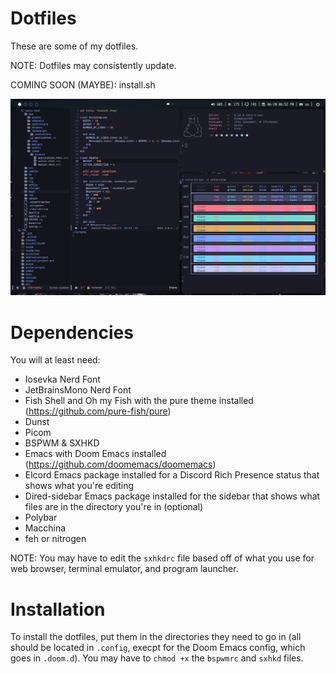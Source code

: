# Dotfiles
These are some of my dotfiles.

NOTE: Dotfiles may consistently update.

COMING SOON (MAYBE): install.sh

![Preview](preview.png)

# Dependencies
You will at least need:

* Iosevka Nerd Font
* JetBrainsMono Nerd Font
* Fish Shell and Oh my Fish with the pure theme installed (https://github.com/pure-fish/pure)
* Dunst
* Picom
* BSPWM & SXHKD
* Emacs with Doom Emacs installed (https://github.com/doomemacs/doomemacs)
* Elcord Emacs package installed for a Discord Rich Presence status that shows what you're editing
* Dired-sidebar Emacs package installed for the sidebar that shows what files are in the directory you're in (optional) 
* Polybar
* Macchina
* feh or nitrogen

NOTE: You may have to edit the `sxhkdrc` file based off of what you use for web browser, terminal emulator, and program launcher.

# Installation
To install the dotfiles, put them in the directories they need to go in (all should be located in `.config`, execpt for the Doom Emacs config, which goes in `.doom.d`). You may have to `chmod +x` the `bspwmrc` and `sxhkd` files.

